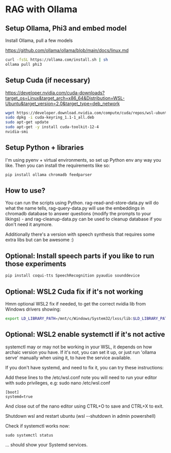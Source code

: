 # RAG with Ollama

## Setup Ollama, Phi3 and embed model

Install Ollama, pull a few models

<https://github.com/ollama/ollama/blob/main/docs/linux.md>

```bash
curl -fsSL https://ollama.com/install.sh | sh
ollama pull phi3
```

## Setup Cuda (if necessary)

<https://developer.nvidia.com/cuda-downloads?target_os=Linux&target_arch=x86_64&Distribution=WSL-Ubuntu&target_version=2.0&target_type=deb_network>

```bash
wget https://developer.download.nvidia.com/compute/cuda/repos/wsl-ubuntu/x86_64/cuda-keyring_1.1-1_all.deb
sudo dpkg -i cuda-keyring_1.1-1_all.deb
sudo apt-get update
sudo apt-get -y install cuda-toolkit-12-4
nvidia-smi
```

## Setup Python + libraries

I'm using pyenv + virtual environments, so set up Python env any way you like. Then you can install the requirements like so:

```bash
pip install ollama chromadb feedparser
```

## How to use?

You can run the scripts using Python. rag-read-and-store-data.py will do what the name tells, rag-query-data.py will use the embeddings in chromadb database to answer questions (modify the prompts to your likings) - and rag-cleanup-data.py can be used to cleanup database if you don't need it anymore.

Additionally there's a version with speech synthesis that requires some extra libs but can be awesome :)


## Optional: Install speech parts if you like to run those experiments


```bash
pip install coqui-tts SpeechRecognition pyaudio sounddevice
```



## Optional: WSL2 Cuda fix if it's not working

Hmm optional WSL2 fix if needed, to get the correct nvidia lib from Windows drivers showing:

```bash
export LD_LIBRARY_PATH=/mnt/c/Windows/System32/lxss/lib:$LD_LIBRARY_PATH
```


## Optional: WSL2 enable systemctl if it's not active

systemctl may or may not be working in your WSL, it depends on how archaic version you have. If it's not, you can set it up, or just run 'ollama serve' manually when using it, to have the service available.

If you don't have systemd, and need to fix it, you can try these instructions:


Add these lines to the /etc/wsl.conf note you will need to run your editor with sudo privileges, e.g: sudo nano /etc/wsl.conf

```
[boot]
systemd=true
```

And close out of the nano editor using CTRL+O to save and CTRL+X to exit.

Shutdown wsl and restart ubuntu (wsl --shutdown in admin powershell)

Check if systemctl works now:

```
sudo systemctl status
```

... should show your Systemd services.
